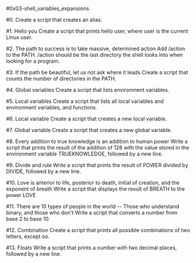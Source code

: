 #0x03-shell_variables_expansions

#0. <o>
Create a script that creates an alias.

#1. Hello you
Create a script that prints hello user, where user is the current Linux user.

#2. The path to success is to take massive, determined action
Add /action to the PATH. /action should be the last directory the shell looks into when looking for a program.

#3. If the path be beautiful, let us not ask where it leads
Create a script that counts the number of directories in the PATH.

#4. Global variables
Create a script that lists environment variables.

#5. Local variables
Create a script that lists all local variables and environment variables, and functions.

#6. Local variable
Create a script that creates a new local variable.

#7. Global variable
Create a script that creates a new global variable.

#8. Every addition to true knowledge is an addition to human power
Write a script that prints the result of the addition of 128 with the value stored in the environment variable TRUEKNOWLEDGE, followed by a new line.

#9. Divide and rule
Write a script that prints the result of POWER divided by DIVIDE, followed by a new line.

#10. Love is anterior to life, posterior to death, initial of creation, and the exponent of breath
Write a script that displays the result of BREATH to the power LOVE

#11. There are 10 types of people in the world -- Those who understand binary, and those who don't
Write a script that converts a number from base 2 to base 10.

#12. Combination
Create a script that prints all possible combinations of two letters, except oo.

#13. Floats
Write a script that prints a number with two decimal places, followed by a new line.

#
